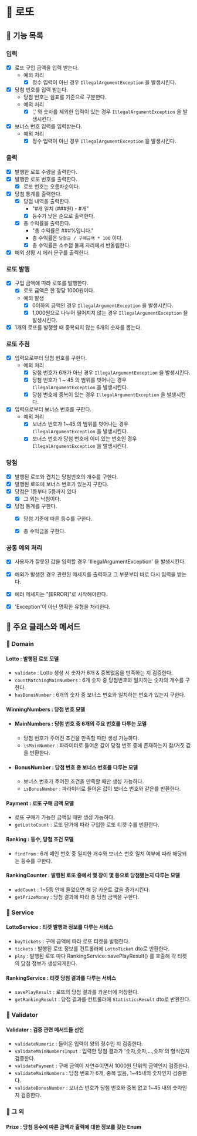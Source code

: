 # 🎰 로또 

## 🚀 기능 목록

### 입력
- [x] 로또 구입 금액을 입력 받는다.
  - 예외 처리
    - [x] 정수 입력이 아닌 경우 `IllegalArgumentException` 을 발생시킨다.
- [x] 당첨 번호를 입력 받는다.
  - 당첨 번호는 쉼표를 기준으로 구분한다.
  - 예외 처리
    - [x] ',' 와 숫자를 제외한 입력이 있는 경우 `IllegalArgumentException` 을 발생시킨다.
- [x] 보너스 번호 입력를 입력받는다.
  - 예외 처리
    - [x] 정수 입력이 아닌 경우 `IllegalArgumentException` 을 발생시킨다.

### 출력
- [x] 발행한 로또 수량을 출력한다.
- [x] 발행한 로또 번호를 출력한다.
  - [x] 로또 번호는 오름차순이다.
- [x] 당첨 통계를 출력한다.
  - [x] 당첨 내역을 출력한다.
    - "#개 일치 (###원) - #개"
    - [x] 등수가 낮은 순으로 출력한다.
  - [x] 총 수익률을 출력한다.
    - "총 수익률은 ###%입니다."
    - 총 수익률은 `당첨금 / 구매금액 * 100` 이다.
    - [x] 총 수익률은 소수점 둘째 자리에서 반올림한다.

- [x] 예외 상황 시 에러 문구를 출력한다.

### 로또 발행
- [x] 구입 금액에 따라 로또를 발행한다.
  - [x] 로또 금액은 한 장당 1000원이다.
  - 예외 발생
    - [x] 0이하의 금액인 경우 `IllegalArgumentException` 을 발생시킨다.
    - [x] 1,000원으로 나누어 떨어지지 않는 경우 `IllegalArgumentException` 을 발생시킨다.
- [x] 1개의 로또를 발행할 때 중복되지 않는 6개의 숫자를 뽑는다.

### 로또 추첨
- [x] 입력으로부터 당첨 번호를 구한다.
  - 예외 처리
    - [x] 당첨 번호가 6개가 아닌 경우 `IllegalArgumentException` 을 발생시킨다.
    - [x] 당첨 번호가 1 ~ 45 의 범위를 벗어나는 경우 `IllegalArgumentException` 을 발생시킨다.
    - [x] 당첨 번호에 중복이 있는 경우 `IllegalArgumentException` 을 발생시킨다.
- [x] 입력으로부터 보너스 번호를 구한다.
  - 예외 처리
    - [x] 보너스 번호가 1~45 의 범위를 벗어나는 경우 `IllegalArgumentException` 을 발생시킨다.
    - [x] 보너스 번호가 당첨 번호에 이미 있는 번호인 경우 `IllegalArgumentException` 을 발생시킨다.

### 당첨
- [x] 발행된 로또와 겹치는 당첨번호의 개수를 구한다.
- [x] 발행된 로또에 보너스 번호가 있는지 구한다.
- [x] 당첨은 1등부터 5등까지 있다
  - [x] 그 외는 낙첨이다.
- [x] 당첨 통계를 구한다.
  - [x] 당첨 기준에 따른 등수를 구한다.
  - [x] 총 수익금을 구한다.


### 공통 예외 처리
- [x] 사용자가 잘못된 값을 입력할 경우 'IllegalArgumentException' 을 발생시킨다.
- [x] 예외가 발생한 경우 관련된 메세지를 출력하고 그 부분부터 바로 다시 입력을 받는다.
- [x] 에러 메세지는 "[ERROR]"로 시작해야한다.
- [x] 'Exception'이 아닌 명확한 유형을 처리한다. 


## 🚀 주요 클래스와 메서드 

### 📁 Domain

#### Lotto : 발행된 로또 모델
* `validate` : Lotto 생성 시 숫자가 6개 & 중복없음을 만족하는 지 검증한다.
* `countMatchingMainNumbers` : 6개 숫자 중 당첨번호와 일치하는 숫자의 개수를 구한다.
* `hasBonusNumber` : 6개의 숫자 중 보너스 번호와 일치하는 번호가 있는지 구한다.

#### WinningNumbers : 당첨 번호 모델
- #### MainNumbers :  당첨 번호 중 6개의 주요 번호를 다루는 모델
  - 당첨 번호가 주어진 조건을 만족할 때만 생성 가능하다.
  - `isMainNumber` : 파라미터로 들어온 값이 당첨 번호 중에 존재하는지 참/거짓 값을 반환한다.
- #### BonusNumber : 당첨 번호 중 보너스 번호를 다루는 모델
  - 보너스 번호가 주어진 조건을 만족할 때만 생성 가능하다.
  - `isBonusNumber` : 파라미터로 들어온 값이 보너스 번호와 같은를 반환한다.
#### Payment : 로또 구매 금액 모델
  - 로또 구매가 가능한 금액일 때만 생성 가능하다.
  - `getLottoCount` : 로또 단가에 따라 구입한 로또 티켓 수를 반환한다.
#### Ranking : 등수, 당첨 조건 모델
 - `findFrom` : 6개 메인 번호 중 일치한 개수와 보너스 번호 일치 여부에 따라 해당되는 등수를 구한다.
#### RankingCounter : 발행된 로또 중에서 몇 장이 몇 등으로 당첨됐는지 다루는 모델
 - `addCount` : 1~5등 안에 들었으면 해 당 카운트 값을 증가시킨다.  
 - `getPrizeMoney` : 당첨 결과에 따라 총 당첨 금액을 구한다.

### 📁 Service
#### LottoService : 티켓 발행과 정보를 다루는 서비스
 - `buyTickets` : 구매 금액에 따라 로또 티켓을 발행한다.  
 - `tickets` : 발행된 로또 정보를 컨트롤러에 `LottoTicket` dto로 반환한다.
 - `play` : 발행된 로또 마다 RankingService::savePlayResult() 를 호출해 각 티켓의 당첨 정보가 생성되게한다. 
#### RankingService : 티켓 당첨 결과를 다루는 서비스
 - `savePlayResult` : 로또의 당첨 결과를 카운터에 저장한다.
 - `getRankingResult` : 당첨 결과를 컨트롤러에 `StatisticsResult` dto로 반환한다. 

### 📁 Validator
#### Validator : 검증 관련 메서드들 선언
- `validateNumeric` : 들어온 입력이 양의 정수인 지 검증한다.
- `validateMainNumbersInput` : 입력한 당첨 결과가 '숫자,숫자,...,숫자'의 형식인지 검증한다.
- `validatePayment` : 구매 금액이 자연수이면서 1000원 단위의 금액인지 검증한다.
- `validateMainNumbers` : 당첨 번호가 6개, 중복 없음, 1~45내의 숫자인지 검증한다.
- `validateBonusNumber` : 보너스 번호가 당첨 번호와 중복 없고 1~45 내의 숫자인지 검증한다.

### 📁 그 외
#### Prize : 당첨 등수에 따른 금액과 출력에 대한 정보를 갖는 Enum
